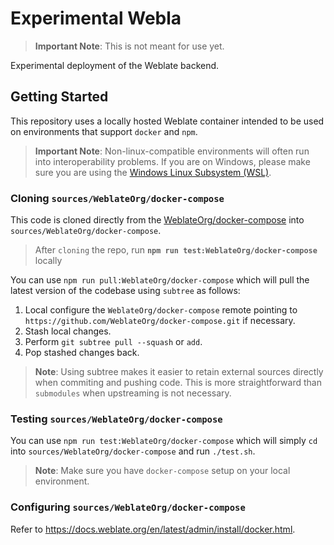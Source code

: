 # Experimental Webla

> **Important Note**: This is not meant for use yet.

Experimental deployment of the Weblate backend.

## Getting Started

This repository uses a locally hosted Weblate container intended to be used on environments that support `docker` and `npm`.

> **Important Note**: Non-linux-compatible environments will often run into interoperability problems. If you are on Windows, please make sure you are using the [Windows Linux Subsystem (WSL)](https://docs.microsoft.com/en-us/windows/wsl/faq).

### Cloning `sources/WeblateOrg/docker-compose`

This code is cloned directly from the [WeblateOrg/docker-compose][] into `sources/WeblateOrg/docker-compose`.

> After `cloning` the repo, run **`npm run test:WeblateOrg/docker-compose`** locally

You can use `npm run pull:WeblateOrg/docker-compose` which will pull the latest version of the codebase using `subtree` as follows:

1. Local configure the `WeblateOrg/docker-compose` remote pointing to `https://github.com/WeblateOrg/docker-compose.git` if necessary.
2. Stash local changes.
3. Perform `git subtree pull --squash` or `add`.
4. Pop stashed changes back.

> **Note**: Using subtree makes it easier to retain external sources directly when commiting and pushing code. This is more straightforward than `submodules` when upstreaming is not necessary.

### Testing `sources/WeblateOrg/docker-compose`

You can use `npm run test:WeblateOrg/docker-compose` which will simply `cd` into `sources/WeblateOrg/docker-compose` and run `./test.sh`.

> **Note**: Make sure you have `docker-compose` setup on your local environment.

### Configuring `sources/WeblateOrg/docker-compose`

Refer to https://docs.weblate.org/en/latest/admin/install/docker.html.

[weblateorg/docker-compose]: https://github.com/WeblateOrg/docker-compose

